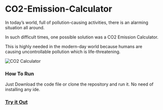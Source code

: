 # CO2-Emission-Calculator

In today’s world, full of pollution-causing activities, there is an alarming situation all around.


 In such difficult times, one possible solution was a CO2 Emission Calculator.
 
 
This is highly needed in the modern-day world because humans are causing uncontrollable pollution which is life-threatening.

![CO2 Calculator](https://github.com/absterjr/CO2-Emission-Calculator/blob/main/Untitled.jpg?raw=true)



### How To Run

Just Download the code file or clone the repository and run it. No need of installing any ide.

### [Try it Out](https://absterjr.github.io/CO2-Emission-Calculator/)
